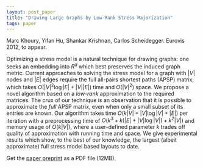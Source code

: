 ```yaml
---
layout: post_paper
title: "Drawing Large Graphs by Low-Rank Stress Majorization"
tags: paper
---
```


Marc Khoury, Yifan Hu, Shankar Krishnan, Carlos Scheidegger. Eurovis 2012, to appear.

  Optimizing a stress model is a natural technique for drawing
  graphs: one seeks an embedding into $R^d$ which best preserves the
  induced graph metric. 
  Current approaches to solving the stress model for a
  graph with $|V|$ nodes and $|E|$ edges require the full all-pairs shortest paths
  (APSP) matrix, which takes
  $O(|V|^2 \log|E| + |V||E|)$ time and $O(|V|^2)$ space.
  We propose a novel algorithm 
  based on a *low-rank* approximation to the required matrices.
  The crux of our technique is an observation that it is possible to
  approximate the *full* APSP matrix, even when only 
  a small subset of its entries are known.
  Our algorithm takes time $O(k |V| + |V| \log |V| + |E|)$ per
  iteration with a preprocessing time of $O(k^3+k(|E|+|V|\log|V|)+k^2
  |V|)$ and memory usage of $O(k|V|)$, where a user-defined parameter $k$
  trades off quality of approximation with running time and space.
  We give experimental results which show, to the best of our
  knowledge, the largest (albeit approximate) full stress model based
  layouts to date.

Get the
[paper
preprint](https://cscheid.net/static/papers/lowrank_stressmajorization_eurovis2012.pdf) as a PDF file (12MB).
